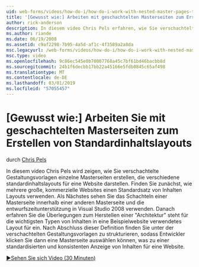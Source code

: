 ```yaml
---
uid: web-forms/videos/how-do-i/how-do-i-work-with-nested-master-pages-to-create-standard-content-layouts
title: '[Gewusst wie:] Arbeiten mit geschachtelten Masterseiten zum Erstellen von Standardinhaltslayouts | Microsoft-Dokumentation'
author: rick-anderson
description: In diesem video Chris Pels erfahren, wie Sie verschachtelte Gestaltungsvorlagen einzelne Masterseiten erstellen, die verschiedene standardinhaltslayouts für eine w darstellen...
ms.author: riande
ms.date: 06/19/2008
ms.assetid: c9af2298-7b95-4a5d-af1c-4f3589a2a8da
msc.legacyurl: /web-forms/videos/how-do-i/how-do-i-work-with-nested-master-pages-to-create-standard-content-layouts
msc.type: video
ms.openlocfilehash: 9c86ec545e0b70007768a45c7bf61bd46bacbb8d
ms.sourcegitcommit: 24b1f6decbb17bb22a45166e5fdb0845c65af498
ms.translationtype: MT
ms.contentlocale: de-DE
ms.lasthandoff: 03/01/2019
ms.locfileid: "57055457"
---
```

<a name="how-do-i-work-with-nested-master-pages-to-create-standard-content-layouts"></a>[Gewusst wie:] Arbeiten Sie mit geschachtelten Masterseiten zum Erstellen von Standardinhaltslayouts
====================
durch [Chris Pels](https://twitter.com/chrispels)

In diesem video Chris Pels wird zeigen, wie Sie verschachtelte Gestaltungsvorlagen einzelne Masterseiten erstellen, die verschiedene standardinhaltslayouts für eine Website darstellen. Finden Sie zunächst, wie mehrere große, kommerzielle Websites einen Standardsatz von Inhalten Layouts verwenden. Als Nächstes sehen Sie das Schachteln einer Masterseite innerhalb einer anderen Masterseite und die entwurfszeitunterstützung in Visual Studio 2008 verwenden. Danach erfahren Sie die Überlegungen zum Herstellen einer "Architektur" steht für die wichtigsten Typen von Inhalten in eine Beispielwebsite verwendetes Layout für ein. Nach Abschluss dieser Definition finden Sie unter der verschachtelten Gestaltungsvorlagen zu strukturieren, sodass Entwickler klicken Sie dann eine Masterseite auswählen können, was zu einer standardisierten und konsistenten Anzeige von Inhalten für eine Website.

[&#9654;Sehen Sie sich Video (30 Minuten)](https://channel9.msdn.com/Blogs/ASP-NET-Site-Videos/how-do-i-work-with-nested-master-pages-to-create-standard-content-layouts)
